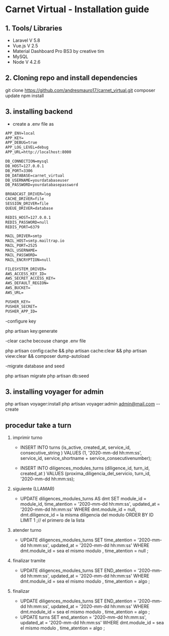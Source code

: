# Carnet Virtual  - Installation guide

## 1.	Tools/ Libraries

-	Laravel V 5.8
-	Vue.js V 2.5
-	Material Dashboard Pro BS3 by creative tim
-	MySQL
-   Node V 4.2.6

## 2.	Cloning repo and install dependencies

git clone https://github.com/andresmauro17/carnet_virtual.git 
composer update
npm install

## 3.	installing backend

- create a .env file as 

``` markdown
APP_ENV=local
APP_KEY=
APP_DEBUG=true
APP_LOG_LEVEL=debug
APP_URL=http://localhost:8000

DB_CONNECTION=mysql
DB_HOST=127.0.0.1
DB_PORT=3306
DB_DATABASE=carnet_virtual
DB_USERNAME=yourdatabaseuser
DB_PASSWORD=yourdatabasepassword

BROADCAST_DRIVER=log
CACHE_DRIVER=file
SESSION_DRIVER=file
QUEUE_DRIVER=database

REDIS_HOST=127.0.0.1
REDIS_PASSWORD=null
REDIS_PORT=6379

MAIL_DRIVER=smtp
MAIL_HOST=smtp.mailtrap.io
MAIL_PORT=2525
MAIL_USERNAME=
MAIL_PASSWORD=
MAIL_ENCRYPTION=null

FILESYSTEM_DRIVER=
AWS_ACCESS_KEY_ID=
AWS_SECRET_ACCESS_KEY=
AWS_DEFAULT_REGION=
AWS_BUCKET=
AWS_URL=

PUSHER_KEY=
PUSHER_SECRET=
PUSHER_APP_ID=
```

-configure key  

php artisan key:generate

-clear cache becouse change .env file

php artisan config:cache && php artisan cache:clear && php artisan view:clear && composer dump-autoload

-migrate database and seed

php artisan migrate 
php artisan db:seed 

## 3.	installing voyager for admin
  
php artisan voyager:install
php artisan voyager:admin admin@mail.com --create


## procedur take a turn

1. imprimir turno
    - INSERT INTO turns (is_active, created_at, service_id, consecutive_string  ) 
        VALUES (1, '2020-mm-dd hh:mm:ss', service_id, service_shortname + service_consecutivenumber);

    - INSERT INTO diligences_modules_turns (diligence_id, turn_id, created_at  ) 
        VALUES (proxima_diligencia_del_servicio, turn_id, '2020-mm-dd hh:mm:ss);

2. siguiente (LLAMAR)
    -   UPDATE diligences_modules_turns AS dmt
        SET module_id = module_id, time_atention = '2020-mm-dd hh:mm:ss', updated_at = '2020-mm-dd hh:mm:ss'
        WHERE dmt.module_id = null, dmt.diligence_id = la misma diligencia del modulo 
        ORDER BY ID LIMIT 1 ;// el primero de la lista

2. atender turno
    -   UPDATE diligences_modules_turns
        SET time_atention = '2020-mm-dd hh:mm:ss', updated_at = '2020-mm-dd hh:mm:ss'
        WHERE dmt.module_id = sea el mismo modulo , time_atention = null
        ;

2. finalizar tramite
    -   UPDATE diligences_modules_turns
        SET END_atention = '2020-mm-dd hh:mm:ss', updated_at = '2020-mm-dd hh:mm:ss'
        WHERE dmt.module_id = sea el mismo modulo , time_atention = algo
        ;

2. finalizar 
    -   UPDATE diligences_modules_turns
        SET END_atention = '2020-mm-dd hh:mm:ss', updated_at = '2020-mm-dd hh:mm:ss'
        WHERE dmt.module_id = sea el mismo modulo , time_atention = algo
        ;
    -   UPDATE turns
        SET end_atention = '2020-mm-dd hh:mm:ss', updated_at = '2020-mm-dd hh:mm:ss'
        WHERE dmt.module_id = sea el mismo modulo , time_atention = algo
        ;



